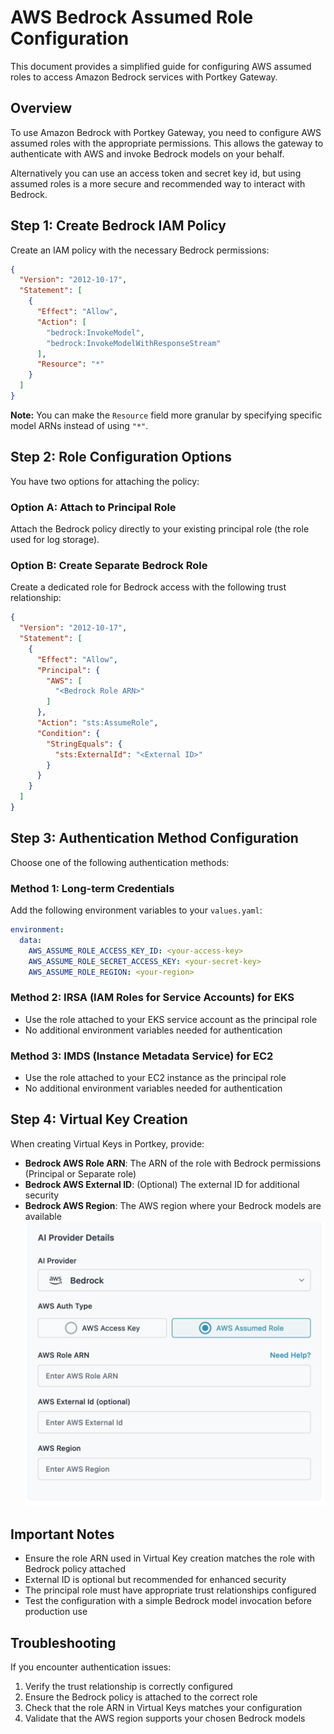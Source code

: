 # AWS Bedrock Assumed Role Configuration

This document provides a simplified guide for configuring AWS assumed roles to access Amazon Bedrock services with Portkey Gateway.

## Overview

To use Amazon Bedrock with Portkey Gateway, you need to configure AWS assumed roles with the appropriate permissions. This allows the gateway to authenticate with AWS and invoke Bedrock models on your behalf.

Alternatively you can use an access token and secret key id, but using assumed roles is a more secure and recommended way to interact with Bedrock.

## Step 1: Create Bedrock IAM Policy

Create an IAM policy with the necessary Bedrock permissions:

```json
{
  "Version": "2012-10-17",
  "Statement": [
    {
      "Effect": "Allow",
      "Action": [
        "bedrock:InvokeModel",
        "bedrock:InvokeModelWithResponseStream"
      ],
      "Resource": "*"
    }
  ]
}
```

**Note:** You can make the `Resource` field more granular by specifying specific model ARNs instead of using `"*"`.

## Step 2: Role Configuration Options

You have two options for attaching the policy:

### Option A: Attach to Principal Role
Attach the Bedrock policy directly to your existing principal role (the role used for log storage).

### Option B: Create Separate Bedrock Role
Create a dedicated role for Bedrock access with the following trust relationship:

```json
{
  "Version": "2012-10-17",
  "Statement": [
    {
      "Effect": "Allow",
      "Principal": {
        "AWS": [
          "<Bedrock Role ARN>"
        ]
      },
      "Action": "sts:AssumeRole",
      "Condition": {
        "StringEquals": {
          "sts:ExternalId": "<External ID>"
        }
      }
    }
  ]
}
```

## Step 3: Authentication Method Configuration

Choose one of the following authentication methods:

### Method 1: Long-term Credentials
Add the following environment variables to your `values.yaml`:

```yaml
environment:
  data:
    AWS_ASSUME_ROLE_ACCESS_KEY_ID: <your-access-key>
    AWS_ASSUME_ROLE_SECRET_ACCESS_KEY: <your-secret-key>
    AWS_ASSUME_ROLE_REGION: <your-region>
```

### Method 2: IRSA (IAM Roles for Service Accounts) for EKS
- Use the role attached to your EKS service account as the principal role
- No additional environment variables needed for authentication

### Method 3: IMDS (Instance Metadata Service) for EC2
- Use the role attached to your EC2 instance as the principal role
- No additional environment variables needed for authentication

## Step 4: Virtual Key Creation

When creating Virtual Keys in Portkey, provide:

- **Bedrock AWS Role ARN**: The ARN of the role with Bedrock permissions (Principal or Separate role)
- **Bedrock AWS External ID**: (Optional) The external ID for additional security
- **Bedrock AWS Region**: The AWS region where your Bedrock models are available
![alt text](../resources/bedrock.png)

## Important Notes

- Ensure the role ARN used in Virtual Key creation matches the role with Bedrock policy attached
- External ID is optional but recommended for enhanced security
- The principal role must have appropriate trust relationships configured
- Test the configuration with a simple Bedrock model invocation before production use

## Troubleshooting

If you encounter authentication issues:

1. Verify the trust relationship is correctly configured
2. Ensure the Bedrock policy is attached to the correct role
3. Check that the role ARN in Virtual Keys matches your configuration
4. Validate that the AWS region supports your chosen Bedrock models